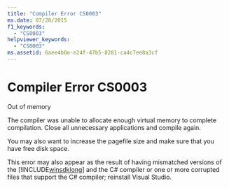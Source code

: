 ```yaml
---
title: "Compiler Error CS0003"
ms.date: 07/20/2015
f1_keywords: 
  - "CS0003"
helpviewer_keywords: 
  - "CS0003"
ms.assetid: 6aee4b0e-e24f-47b5-8281-ca4c7ee8a3cf
---
```

# Compiler Error CS0003
Out of memory  
  
 The compiler was unable to allocate enough virtual memory to complete compilation. Close all unnecessary applications and compile again.  
  
 You may also want to increase the pagefile size and make sure that you have free disk space.  
  
 This error may also appear as the result of having mismatched versions of the [!INCLUDE[winsdklong](~/includes/winsdklong-md.md)] and the C# compiler or one or more corrupted files that support the C# compiler; reinstall Visual Studio.
